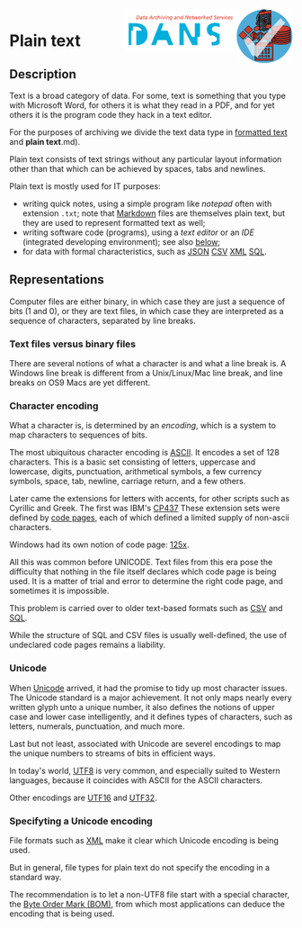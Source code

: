 <img src="../images/formats.png" width="100" align="right"/>
<img src="../images/DANS.png" width="200" align="right"/>

# Plain text

## Description

Text is a broad category of data.
For some, text is something that you type with Microsoft Word,
for others it is what they read in a PDF, and for yet others it is the
program code they hack in a text editor.

For the purposes of archiving we divide the text data type in 
[formatted text](formattedText.md) and **plain text**.md).

Plain text consists of text strings without any particular layout information
other than that which can be achieved by spaces, tabs and newlines.

Plain text is mostly used for IT purposes:

*   writing quick notes, using a simple program like *notepad*
    often with extension `.txt`;
    note that [Markdown](../fileTypes/markdown.md) files are themselves
    plain text, but they are used to represent formatted text as well;
*   writing software code (programs), using a *text editor* or
    an *IDE* (integrated developing environment);
    see also [below](#programming-languages);
*   for data with formal characteristics, such as 
    [JSON](../fileTypes/json.md)
    [CSV](../fileTypes/csv.md)
    [XML](../fileTypes/xml.md)
    [SQL](../fileTypes/sql.md).

## Representations

Computer files are either binary, in which case they are just a sequence of bits
(1 and 0), or they are text files, in which case they are interpreted as a
sequence of characters, separated by line breaks.

### Text files versus binary files

There are several notions of what a character is and what a line break is.
A Windows line break is different from a Unix/Linux/Mac line break, and line
breaks on OS9 Macs are yet different.

### Character encoding

What a character is, is determined by an *encoding*, which is a system to map
characters to sequences of bits.

The most ubiquitous character encoding is
[ASCII](https://en.wikipedia.org/wiki/ASCII).
It encodes a set of 128 characters.
This is a basic set consisting of letters, uppercase and lowercase,
digits, punctuation, arithmetical symbols, a few currency symbols, space, tab,
newline, carriage return, and a few others.

Later came the extensions for letters with accents, for other scripts such as
Cyrillic and Greek.
The first was IBM's [CP437](https://en.wikipedia.org/wiki/Code_page_437)
These extension sets were defined by
[code pages](https://en.wikipedia.org/wiki/ISO/IEC_8859),
each of which defined a limited supply of non-ascii characters.

Windows had its own notion of code page: 
[125x](https://en.wikipedia.org/wiki/Windows_code_page).

All this was common before UNICODE.
Text files from this era pose the difficulty that nothing in the file itself
declares which code page is being used. It is a matter of trial and error to
determine the right code page, and sometimes it is impossible.

This problem is carried over to older text-based formats such as 
[CSV](../fileTypes/csv.md) and 
[SQL](../fileTypes.sql.md).

While the structure of SQL and CSV files is usually well-defined, the use of
undeclared code pages remains a liability.

### Unicode

When [Unicode](http://unicode.org)
arrived, it had the promise to tidy up most character issues.
The Unicode standard is a major achievement.
It not only maps nearly every written glyph unto a unique number, it also
defines the notions of upper case and lower case intelligently, and it defines
types of characters, such as letters, numerals, punctuation, and much more.

Last but not least, associated with Unicode are severel encodings to map the
unique numbers to streams of bits in efficient ways.

In today's world, 
[UTF8](https://en.wikipedia.org/wiki/UTF-8)
is very common, and especially
suited to Western languages, because it coincides with ASCII for
the ASCII characters. 

Other encodings are [UTF16](https://en.wikipedia.org/wiki/UTF-16)
and [UTF32](https://en.wikipedia.org/wiki/UTF-32).

### Specifyting a Unicode encoding

File formats such as [XML](../fileTypes/xml.md) make it clear which Unicode
encoding is being used.

But in general, file types for plain text do not specify the encoding in a
standard way.

The recommendation is to let a non-UTF8 file start with a special character,
the [Byte Order Mark (BOM)](https://en.wikipedia.org/wiki/Byte_order_mark), from
which most applications can deduce the encoding that is being used.


